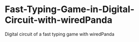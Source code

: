 # Fast-Typing-Game-in-Digital-Circuit-with-wiredPanda
Digital circuit of a fast typing game with wiredPanda
